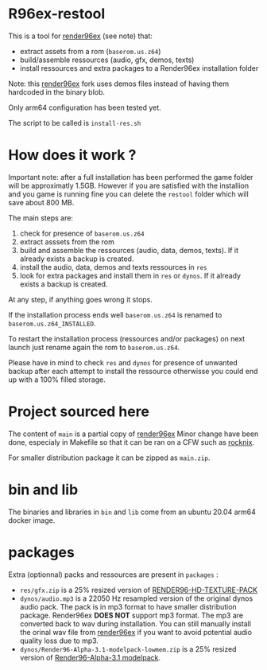 # R96ex-restool

This is a tool for [render96ex](https://github.com/cdeletre/Render96ex) (see note) that:
- extract assets from a rom (`baserom.us.z64`)
- build/assemble ressources (audio, gfx, demos, texts)
- install ressources and extra packages to a Render96ex installation folder

Note: this [render96ex](https://github.com/cdeletre/Render96ex) fork uses demos files instead of having them hardcoded in the binary blob.

Only arm64 configuration has been tested yet.

The script to be called is `install-res.sh`

# How does it work ?

Important note: after a full installation has been performed the game folder will be approximatly 1.5GB. However if you are satisfied with the installion and you game is running fine you can delete the `restool` folder which will save about 800 MB.

The main steps are:

1. check for presence of `baserom.us.z64`
1. extract asssets from the rom
1. build and assemble the ressources (audio, data, demos, texts). If it already exists a backup is created.
1. install the audio, data, demos and texts ressources in `res`
1. look for extra packages and install them in `res` or `dynos`. If it already exists a backup is created.

At any step, if anything goes wrong it stops.

If the installation process ends well `baserom.us.z64` is renamed to `baserom.us.z64_INSTALLED`.

To restart the installation process (ressources and/or packages) on next launch just rename again the rom to `baserom.us.z64`.

Please have in mind to check `res` and `dynos` for presence of unwanted backup after each attempt to install the ressource otherwisse you could end up with a 100% filled storage.

# Project sourced here

The content of `main` is a partial copy of [render96ex](https://github.com/Render96/Render96ex)
Minor change have been done, especialy in Makefile so that it can be ran on a CFW such as [rocknix](https://rocknix.org/).

For smaller distribution package it can be zipped as `main.zip`.

# bin and lib

The binaries and libraries in `bin` and `lib` come from an ubuntu 20.04 arm64 docker image.

# packages

Extra (optionnal) packs and ressources are present in `packages` :

- `res/gfx.zip` is a 25% resized version of [RENDER96-HD-TEXTURE-PACK](https://github.com/pokeheadroom/RENDER96-HD-TEXTURE-PACK/releases)
- `dynos/audio.mp3` is a 22050 Hz resampled version of the original dynos audio pack. The pack is in mp3 format to have smaller distribution package. Render96ex **DOES NOT** support mp3 format. The mp3 are converted back to wav during installation. You can still manually install the orinal wav file from [render96ex](https://github.com/Render96/Render96ex) if you want to avoid potential audio quality loss due to mp3. 
- `dynos/Render96-Alpha-3.1-modelpack-lowmem.zip` is a 25% resized version of [Render96-Alpha-3.1 modelpack](https://github.com/Render96/ModelPack/).
